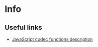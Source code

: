 # Info

## Useful links

* [JavaScript codec functions description](https://www.chirpstack.io/application-server/use/device-profiles/)
